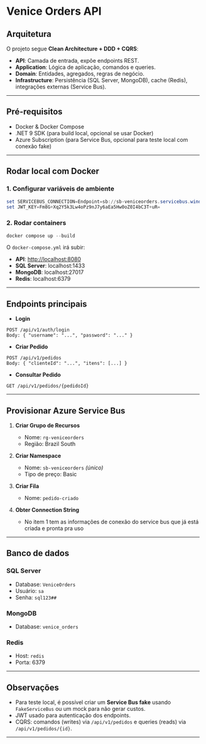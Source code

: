 # Venice Orders API

## **Arquitetura**

O projeto segue **Clean Architecture + DDD + CQRS**:

* **API**: Camada de entrada, expõe endpoints REST.
* **Application**: Lógica de aplicação, comandos e queries.
* **Domain**: Entidades, agregados, regras de negócio.
* **Infrastructure**: Persistência (SQL Server, MongoDB), cache (Redis), integrações externas (Service Bus).

---

## **Pré-requisitos**

* Docker & Docker Compose
* .NET 9 SDK (para build local, opcional se usar Docker)
* Azure Subscription (para Service Bus, opcional para teste local com conexão fake)

---

## **Rodar local com Docker**

### **1. Configurar variáveis de ambiente**

```powershell
set SERVICEBUS_CONNECTION=Endpoint=sb://sb-veniceorders.servicebus.windows.net/;SharedAccessKeyName=RootManageSharedAccessKey;SharedAccessKey=G+24Ub4m3eHAvoabMvtTp1GbVxHrjul/E+ASbMECbLs=
set JWT_KEY=Fm8G+Xq2Y5k3Lw4oPz9nJ7y6aEa5Hw0oZ0I4bC3T+uR=
```

### **2. Rodar containers**

```powershell
docker compose up --build
```

O `docker-compose.yml` irá subir:

* **API**: [http://localhost:8080](http://localhost:8080)
* **SQL Server**: localhost:1433
* **MongoDB**: localhost:27017
* **Redis**: localhost:6379

---

## **Endpoints principais**

* **Login**

```http
POST /api/v1/auth/login
Body: { "username": "...", "password": "..." }
```

* **Criar Pedido**

```http
POST /api/v1/pedidos
Body: { "clienteId": "...", "itens": [...] }
```

* **Consultar Pedido**

```http
GET /api/v1/pedidos/{pedidoId}
```

---

## **Provisionar Azure Service Bus**

1. **Criar Grupo de Recursos**

   * Nome: `rg-veniceorders`
   * Região: Brazil South

2. **Criar Namespace**

   * Nome: `sb-veniceorders` *(único)*
   * Tipo de preço: Basic

3. **Criar Fila**

   * Nome: `pedido-criado`

4. **Obter Connection String**

   * No item 1 tem as informações de conexão do service bus que já está criada e pronta pra uso

---

## **Banco de dados**

### **SQL Server**

* Database: `VeniceOrders`
* Usuário: `sa`
* Senha: `sql123##`

### **MongoDB**

* Database: `venice_orders`

### **Redis**

* Host: `redis`
* Porta: 6379

---

## **Observações**

* Para teste local, é possível criar um **Service Bus fake** usando `FakeServiceBus` ou um mock para não gerar custos.
* JWT usado para autenticação dos endpoints.
* CQRS: comandos (writes) via `/api/v1/pedidos` e queries (reads) via `/api/v1/pedidos/{id}`.

---

